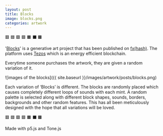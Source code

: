 ```yaml
---
layout: post
title: Blocks
image: blocks.png
categories: artwork
---
```


🟥 🟦 🟪 🟩 🟧 ⬛️ 🟫

'[Blocks](https://www.fxhash.xyz/generative/13780)' is a generative art project that has been published on [fx(hash)](https://www.fxhash.xyz/doc/fxhash/overview). The platform uses [Tezos](https://tezos.com/carbon/) which is an energy efficient blockchain.

Everytime someone purchases the artwork, they are given a random variation of it.

![images of the blocks]({{ site.baseurl }}/images/artwork/posts/blocks.png)

Each variation of ‘Blocks’ is different. The blocks are randomly placed which causes completely different loops of sounds with each mint. A random palette is selected along with different block shapes, sounds, borders, backgrounds and other random features. This has all been meticulously designed with the hope that all variations will be loved.

🟥 🟦 🟪 🟩 🟧 ⬛️ 🟫

Made with p5.js and Tone.js